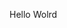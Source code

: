 Hello Wolrd






















































































































































































































































































































































































































































































































































































































































































































































































































































































































































































































































































































































































































































































































































































































































































































































































































































































































































































































































































































































































































































































































































































